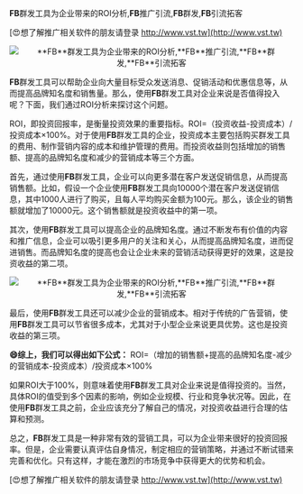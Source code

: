 **FB**群发工具为企业带来的ROI分析,**FB**推广引流,**FB**群发,**FB**引流拓客

[😍想了解推广相关软件的朋友请登录 http://www.vst.tw](http://www.vst.tw)

 <center><img src="https://vst.tw/MP4/tuiguang/png/2.png" alt="**FB**群发工具为企业带来的ROI分析,**FB**推广引流,**FB**群发,**FB**引流拓客"></center>

**FB**群发工具可以帮助企业向大量目标受众发送消息、促销活动和优惠信息等，从而提高品牌知名度和销售量。那么，使用**FB**群发工具对企业来说是否值得投入呢？下面，我们通过ROI分析来探讨这个问题。

ROI，即投资回报率，是衡量投资效果的重要指标。ROI=（投资收益-投资成本）/投资成本×100%。对于使用**FB**群发工具的企业，投资成本主要包括购买群发工具的费用、制作营销内容的成本和维护管理的费用。而投资收益则包括增加的销售额、提高的品牌知名度和减少的营销成本等三个方面。

首先，通过使用**FB**群发工具，企业可以向更多潜在客户发送促销信息，从而提高销售额。比如，假设一个企业使用**FB**群发工具向10000个潜在客户发送促销信息，其中1000人进行了购买，且每人平均购买金额为100元。那么，该企业的销售额就增加了10000元。这个销售额就是投资收益中的第一项。

其次，使用**FB**群发工具可以提高企业的品牌知名度。通过不断发布有价值的内容和推广信息，企业可以吸引更多用户的关注和关心，从而提高品牌知名度，进而促进销售。而品牌知名度的提高也会让企业未来的营销活动获得更好的效果，这是投资收益的第二项。

 <center><img src="https://vst.tw/MP4/tuiguang/png/3.png" alt="**FB**群发工具为企业带来的ROI分析,**FB**推广引流,**FB**群发,**FB**引流拓客"></center>

最后，使用**FB**群发工具还可以减少企业的营销成本。相对于传统的广告营销，使用**FB**群发工具可以节省很多成本，尤其对于小型企业来说更具优势。这也是投资收益的第三项。

**😄综上，我们可以得出如下公式：**
ROI=（增加的销售额+提高的品牌知名度-减少的营销成本-投资成本）/投资成本×100%

如果ROI大于100%，则意味着使用**FB**群发工具对企业来说是值得投资的。当然，具体ROI的值受到多个因素的影响，例如企业规模、行业和竞争状况等。因此，在使用**FB**群发工具之前，企业应该充分了解自己的情况，对投资收益进行合理的估算和预测。

总之，**FB**群发工具是一种非常有效的营销工具，可以为企业带来很好的投资回报率。但是，企业需要认真评估自身情况，制定相应的营销策略，并通过不断试错来完善和优化。只有这样，才能在激烈的市场竞争中获得更大的优势和机会。

[😍想了解推广相关软件的朋友请登录 http://www.vst.tw](http://www.vst.tw)



